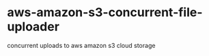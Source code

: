 aws-amazon-s3-concurrent-file-uploader
======================================

concurrent uploads to aws amazon s3 cloud storage

